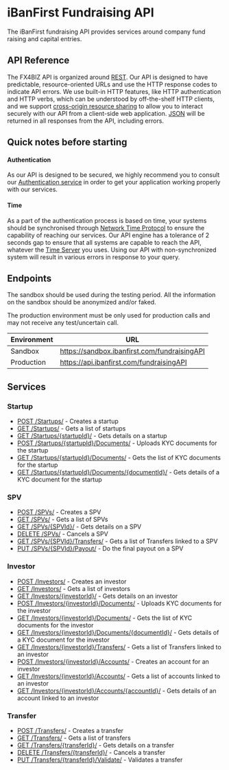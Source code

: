 # iBanFirst Fundraising API
The iBanFirst fundraising API provides services around company fund raising and capital entries.

## API Reference

The FX4BIZ API is organized around [REST](http://en.wikipedia.org/wiki/Representational_state_transfer). Our API is designed to have predictable, resource-oriented URLs and use the HTTP response codes to indicate API errors. We use built-in HTTP features, like HTTP authentication and HTTP verbs, which can be understood by off-the-shelf HTTP clients, and we support [cross-origin resource sharing](http://en.wikipedia.org/wiki/Representational_state_transfer) to allow you to interact securely with our API from a client-side web application. [JSON](http://www.json.org/) will be returned in all responses from the API, including errors.

## Quick notes before starting

#### Authentication

As our API is designed to be secured, we highly recommend you to consult our [Authentication service](./services/authenticationService.md) in order to get your application working properly with our services.

#### Time

As a part of the authentication process is based on time, your systems should be synchronised through [Network Time Protocol](http://en.wikipedia.org/wiki/Network_Time_Protocol) to ensure the capability of reaching our services. Our API engine has a tolerance of 2 seconds gap to ensure that all systems are capable to reach the API, whatever the [Time Server](http://en.wikipedia.org/wiki/Time_server) you uses. Using our API with non-synchronized system will result in various errors in response to your query.

## Endpoints

The sandbox should be used during the testing period. All the information on the sandbox should be anonymized and/or faked.

The production environment must be only used for production calls and may not receive any test/uncertain call.

| Environment | URL |
|-------------|-----|
| Sandbox | https://sandbox.ibanfirst.com/fundraisingAPI |
| Production | https://api.ibanfirst.com/fundraisingAPI |

## Services

### Startup
* [POST /Startups/]() - Creates a startup
* [GET /Startups/]() - Gets a list of startups
* [GET /Startups/{startupId}/]() - Gets details on a startup
* [POST /Startups/{startupId}/Documents/]() - Uploads KYC documents for the startup
* [GET /Startups/{startupId}/Documents/]() - Gets the list of KYC documents for the startup
* [GET /Startups/{startupId}/Documents/{documentId}/]() - Gets details of a KYC document for the startup

### SPV
* [POST /SPVs/]() - Creates a SPV
* [GET /SPVs/]() - Gets a list of SPVs
* [GET /SPVs/{SPVId}/]() - Gets details on a SPV
* [DELETE /SPVs/]() - Cancels a SPV
* [GET /SPVs/{SPVId}/Transfers/]() - Gets a list of Transfers linked to a SPV
* [PUT /SPVs/{SPVId}/Payout/]() - Do the final payout on a SPV

### Investor
* [POST /Investors/]() - Creates an investor
* [GET /Investors/]() - Gets a list of investors
* [GET /Investors/{investorId}/]() - Gets details on an investor
* [POST /Investors/{investorId}/Documents/]() - Uploads KYC documents for the investor
* [GET /Investors/{investorId}/Documents/]() - Gets the list of KYC documents for the investor
* [GET /Investors/{investorId}/Documents/{documentId}/]() - Gets details of a KYC document for the investor
* [GET /Investors/{investorId}/Transfers/]() - Gets a list of Transfers linked to an investor
* [POST /Investors/{investorId}/Accounts/]() - Creates an account for an investor
* [GET /Investors/{investorId}/Accounts/]() - Gets a list of accounts linked to an investor
* [GET /Investors/{investorId}/Accounts/{accountId}/]() - Gets details of an account linked to an investor

### Transfer
* [POST /Transfers/]() - Creates a transfer
* [GET /Transfers/]() - Gets a list of transfers
* [GET /Transfers/{transferId}/]() - Gets details on a transfer
* [DELETE /Transfers/{transferId}/]() - Cancels a transfer
* [PUT /Transfers/{transferId}/Validate/]() - Validates a transfer

